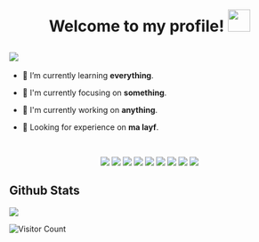 
<h1 align="center">Welcome to my profile! <img src="https://user-images.githubusercontent.com/1303154/88677602-1635ba80-d120-11ea-84d8-d263ba5fc3c0.gif" width="40px"></h1>
<!-- <p align="center">
  <img src="https://i.ibb.co/WDPCQ3X/hm.jpg" />
</p>
<br> -->
<h2 align="left">
<img src="https://readme-typing-svg.herokuapp.com?color=%231586B1&size=25&center=true&vCenter=true&lines=Hi+there!%2C+I'm+Baher">
</h2>

- 🌱 I’m currently learning **everything**.

- 👀 I'm currently focusing on **something**.

- 📝 I'm currently working on **anything**.

- 👥 Looking for experience on **ma layf**.
<br>
<p align="center">
  <img src="https://img.shields.io/badge/Laravel-FF2D20?style=for-the-badge&logo=laravel&logoColor=white" />
  <img src="https://img.shields.io/badge/Bootstrap-563D7C?style=for-the-badge&logo=bootstrap&logoColor=white" />
  <img src="https://img.shields.io/badge/PHP-777BB4?style=for-the-badge&logo=php&logoColor=white" />
  <img src="https://img.shields.io/badge/HTML5-E34F26?style=for-the-badge&logo=html5&logoColor=white" />
  <img src="https://img.shields.io/badge/CSS3-1572B6?style=for-the-badge&logo=css3&logoColor=white" />
  <img src="https://img.shields.io/badge/MySQL-005C84?style=for-the-badge&logo=mysql&logoColor=white" />
<!--   <img src="https://img.shields.io/badge/JavaScript-F7DF1E?style=for-the-badge&logo=javascript&logoColor=black" /> -->
  <img src="https://img.shields.io/badge/JavaScript-323330?style=for-the-badge&logo=javascript&logoColor=F7DF1E" />
  <img src="https://img.shields.io/badge/GIT-E44C30?style=for-the-badge&logo=git&logoColor=white" />
  <img src="https://img.shields.io/badge/Windows-0078D6?style=for-the-badge&logo=windows&logoColor=white" />
</p>

<h2 align="left">
Github Stats  
</h2>
<!-- <p align="left">
  <a href="https://github.com/bagushermawan"><img src="https://github-readme-stats.vercel.app/api?username=bagushermawan&bg_color=30,e96443,904e95&title_color=fff&text_color=fff&icon_color=fff&hide_border=true&show_icons=true" /></a>
</p>
<br> -->
<p align="left">
  <a href="https://github.com/bagushermawan"><img src="https://github-readme-stats.vercel.app/api/top-langs?username=bagushermawan&bg_color=30,e96443,904e95&title_color=fff&text_color=fff&hide_border=true&show_icons=true&layout=compact" /></a>
</p>


<p align="center">

</p>

![Visitor Count](https://profile-counter.glitch.me/bagushermawan/count.svg)
